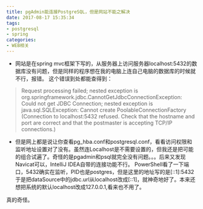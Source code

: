 ```yaml
---
title: pgAdmin能连接PostgreSQL，但是网站不能之解决
date: 2017-08-17 15:35:34
tags: 
- postgresql
- spring
categories:
- WEB相关
---
```


<!--more-->

 

 

 -  网站是在spring mvc框架下写的，从服务器上访问服务器localhost:5432的数据库没有问题，但是同样的程序想在我的电脑上连自己电脑的数据库的时候就不行，报错。
  这个错误到处都能查得到：
 

> Request processing failed; nested exception is org.springframework.jdbc.CannotGetJdbcConnectionException: Could not get JDBC Connection; nested exception is java.sql.SQLException: Cannot create PoolableConnectionFactory (Connection to localhost:5432 refused. Check that the hostname and port are correct and that the postmaster is accepting TCP/IP connections.)



- 但是网上都是说让你查看pg_hba.conf和postgresql.conf，看看访问权限和监听地址设置对了没有。虽然连Localhost是不需要设置的，但我还是把可能的组合试遍了。奇怪的是pgadmin和psql就完全没有问题。。。后来又发现Navicat可以，IntelliJ IDEA自带的连接功能不行。
PowerShell看了一下端口，5432确实在监听，PID也是postgres，但是这里的地址写的是[::1]:5432
于是把dataSource中的jdbc.url从localhost改成[::1]，就神奇地好了。本来还想把系统的默认localhost改成127.0.0.1,看来也不用了。
 
真的奇怪。